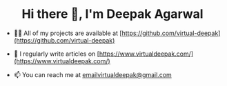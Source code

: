 <h1 align="center">Hi there 👋, I'm Deepak Agarwal</h1>

- 👨‍💻 All of my projects are available at [https://github.com/virtual-deepak](https://github.com/virtual-deepak)

- 📝 I regularly write articles on [https://www.virtualdeepak.com/](https://www.virtualdeepak.com/)

- 📫 You can reach me at emailvirtualdeepak@gmail.com

